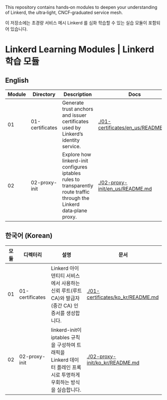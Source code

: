 This repository contains hands‑on modules to deepen your understanding of Linkerd, the ultra‑light, CNCF‑graduated service mesh.

이 저장소에는 초경량 서비스 메시 Linkerd 를 심화 학습할 수 있는 실습 모듈이 포함되어 있습니다.

# Linkerd Learning Modules | Linkerd 학습 모듈

## English

Module | Directory | Description | Docs |
| --- | --- | --- | --- |
01 | 01-certificates | Generate trust anchors and issuer certificates used by Linkerd’s identity service. | [./01-certificates/en_us/README.md](README) | 
02 | 02-proxy-init | Explore how linkerd-init configures iptables rules to transparently route traffic through the Linkerd data‑plane proxy. | [./02-proxy-init/en_us/README.md](README) |


## 한국어 (Korean)

| 모듈 | 디렉터리 | 설명 | 문서 |
| --- | --- | --- | --- |
| 01 | 01-certificates | Linkerd 아이덴티티 서비스에서 사용하는 신뢰 루트(루트 CA)와 발급자(중간 CA) 인증서를 생성합니다.  | [./01-certificates/ko_kr/README.md](README) |
| 02 | 02-proxy-init | linkerd-init이 iptables 규칙을 구성하여 트래픽을 Linkerd 데이터 플레인 프록시로 투명하게 우회하는 방식을 실습합니다. | [./02-proxy-init/ko_kr/README.md](README) |
